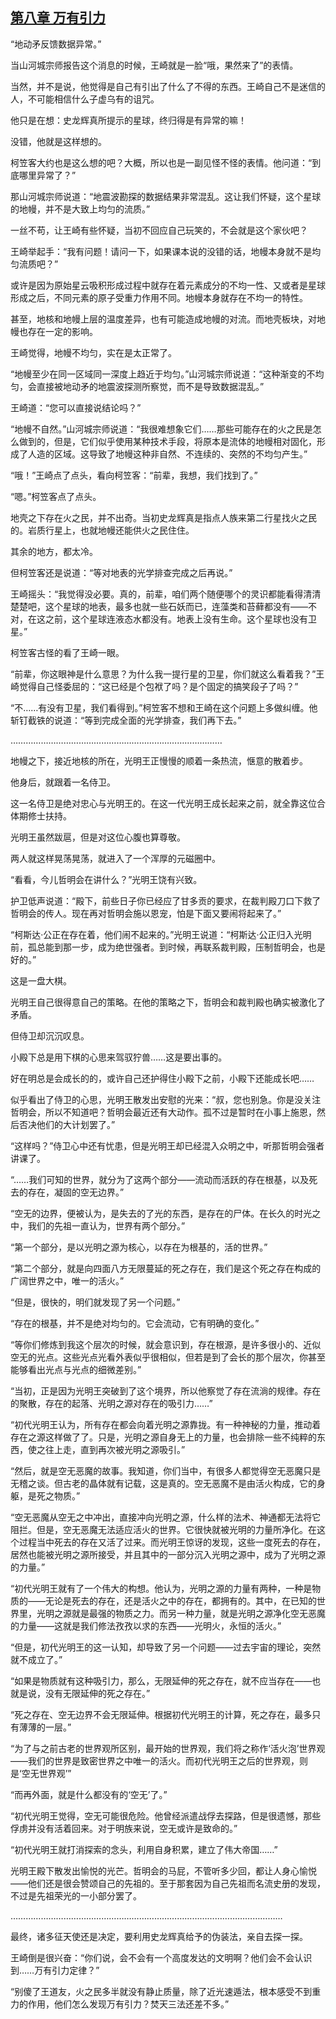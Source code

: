 ## [第八章 万有引力](https://www.xxbiquge.com/11_11207/9238292.html)


  “地动矛反馈数据异常。”

  当山河城宗师报告这个消息的时候，王崎就是一脸“哦，果然来了”的表情。

  当然，并不是说，他觉得是自己有引出了什么了不得的东西。王崎自己不是迷信的人，不可能相信什么子虚乌有的诅咒。

  他只是在想：史龙辉真所提示的星球，终归得是有异常的嘛！

  没错，他就是这样想的。

  柯笠客大约也是这么想的吧？大概，所以也是一副见怪不怪的表情。他问道：“到底哪里异常了？”

  那山河城宗师说道：“地震波勘探的数据结果非常混乱。这让我们怀疑，这个星球的地幔，并不是大致上均匀的流质。”

  一丝不苟，让王崎有些怀疑，当初不回应自己玩笑的，不会就是这个家伙吧？

  王崎举起手：“我有问题！请问一下，如果课本说的没错的话，地幔本身就不是均匀流质吧？”

  或许是因为原始星云吸积形成过程中就存在着元素成分的不均一性、又或者是星球形成之后，不同元素的原子受重力作用不同。地幔本身就存在不均一的特性。

  甚至，地核和地幔上层的温度差异，也有可能造成地幔的对流。而地壳板块，对地幔也存在一定的影响。

  王崎觉得，地幔不均匀，实在是太正常了。

  “地幔至少在同一区域同一深度上趋近于均匀。”山河城宗师说道：“这种渐变的不均匀，会直接被地动矛的地震波探测所察觉，而不是导致数据混乱。”

  王崎道：“您可以直接说结论吗？”

  “地幔不自然。”山河城宗师说道：“我很难想象它们……那些可能存在的火之民是怎么做到的，但是，它们似乎使用某种技术手段，将原本是流体的地幔相对固化，形成了人造的区域。这导致了地幔这种非自然、不连续的、突然的不均匀产生。”

  “哦！”王崎点了点头，看向柯笠客：“前辈，我想，我们找到了。”

  “嗯。”柯笠客点了点头。

  地壳之下存在火之民，并不出奇。当初史龙辉真是指点人族来第二行星找火之民的。岩质行星上，也就地幔还能供火之民住住。

  其余的地方，都太冷。

  但柯笠客还是说道：“等对地表的光学排查完成之后再说。”

  王崎摇头：“我觉得没必要。真的，前辈，咱们两个随便哪个的灵识都能看得清清楚楚吧，这个星球的地表，最多也就一些石妖而已，连藻类和苔藓都没有——不对，在这之前，这个星球连液态水都没有。地表上没有生命。这个星球也没有卫星。”

  柯笠客古怪的看了王崎一眼。

  “前辈，你这眼神是什么意思？为什么我一提行星的卫星，你们就这么看着我？”王崎觉得自己怪委屈的：“这已经是个包袱了吗？是个固定的搞笑段子了吗？”

  “不……有没有卫星，我们看得到。”柯笠客不想和王崎在这个问题上多做纠缠。他斩钉截铁的说道：“等到完成全面的光学排查，我们再下去。”

  …………………………………………………………………………

  地幔之下，接近地核的所在，光明王正慢慢的顺着一条热流，惬意的散着步。

  他身后，就跟着一名侍卫。

  这一名侍卫是绝对忠心与光明王的。在这一代光明王成长起来之前，就全靠这位合体期修士扶持。

  光明王虽然跋扈，但是对这位心腹也算尊敬。

  两人就这样晃荡晃荡，就进入了一个浑厚的元磁圈中。

  “看看，今儿哲明会在讲什么？”光明王饶有兴致。

  护卫低声说道：“殿下，前些日子你已经应了甘多贡的要求，在裁判殿刀口下救了哲明会的传人。现在再对哲明会施以恩宠，怕是下面又要闹将起来了。”

  “柯斯达·公正在存在着，他们闹不起来的。”光明王说道：“柯斯达·公正归入光明前，孤总能到那一步，成为绝世强者。到时候，再联系裁判殿，压制哲明会，也是好的。”

  这是一盘大棋。

  光明王自己很得意自己的策略。在他的策略之下，哲明会和裁判殿也确实被激化了矛盾。

  但侍卫却沉沉叹息。

  小殿下总是用下棋的心思来驾驭狞兽……这是要出事的。

  好在明总是会成长的的，或许自己还护得住小殿下之前，小殿下还能成长吧……

  似乎看出了侍卫的心思，光明王散发出安慰的光来：“叔，您也别急。你是没关注哲明会，所以不知道吧？哲明会最近还有大动作。孤不过是暂时在小事上施恩，然后否决他们的大计划罢了。”

  “这样吗？”侍卫心中还有忧患，但是光明王却已经混入众明之中，听那哲明会强者讲课了。

  “……我们可知的世界，就分为了这两个部分——流动而活跃的存在根基，以及死去的存在，凝固的空无边界。”

  “空无的边界，便被认为，是失去的了光的东西，是存在的尸体。在长久的时光之中，我们的先祖一直认为，世界有两个部分。”

  “第一个部分，是以光明之源为核心，以存在为根基的，活的世界。”

  “第二个部分，就是向四面八方无限蔓延的死之存在，我们是这个死之存在构成的广阔世界之中，唯一的活火。”

  “但是，很快的，明们就发现了另一个问题。”

  “存在的根基，并不是绝对均匀的。它会流动，它有明确的变化。”

  “等你们修炼到我这个层次的时候，就会意识到，存在根源，是许多很小的、近似空无的光点。这些光点光看外表似乎很相似，但若是到了会长的那个层次，你甚至能够看出光点与光点的细微差别。”

  “当初，正是因为光明王突破到了这个境界，所以他察觉了存在流淌的规律。存在的聚散，存在的起落、光明之源对存在的吸引力……”

  “初代光明王认为，所有存在都会向着光明之源靠拢。有一种神秘的力量，推动着存在之源这样做了了。只是，光明之源自身无上的力量，也会排除一些不纯粹的东西，使之往上走，直到再次被光明之源吸引。”

  “然后，就是空无恶魔的故事。我知道，你们当中，有很多人都觉得空无恶魔只是无稽之谈。但古老的晶体就有记载，这是真的。空无恶魔不是由活火构成，它的身躯，是死之物质。”

  “空无恶魔从空无之中冲出，直接冲向光明之源，什么样的法术、神通都无法将它阻拦。但是，空无恶魔无法适应活火的世界。它很快就被光明的力量所净化。在这个过程当中死去的存在又活了过来。而光明王惊讶的发现，这些一度死去的存在，居然也能被光明之源所接受，并且其中的一部分沉入光明之源中，成为了光明之源的力量。”

  “初代光明王就有了一个伟大的构想。他认为，光明之源的力量有两种，一种是物质的——无论是死去的存在，还是活火之中的存在，都拥有的。其中，在已知的世界里，光明之源就是最强的物质之力。而另一种力量，就是光明之源净化空无恶魔的力量——这就是我们修法孜孜以求的东西——光明火，永恒的活火。”

  “但是，初代光明王的这一认知，却导致了另一个问题——过去宇宙的理论，突然就不成立了。”

  “如果是物质就有这种吸引力，那么，无限延伸的死之存在，就不应当存在——也就是说，没有无限延伸的死之存在。”

  “死之存在、空无边界不会无限延伸。根据初代光明王的计算，死之存在，最多只有薄薄的一层。”

  “为了与之前古老的世界观所区别，最开始的世界观，我们将之称作‘活火泡’世界观——我们的世界是致密世界之中唯一的活火。而初代光明王之后的世界观，则是‘空无世界观’”

  “而再外面，就是什么都没有的‘空无’了。”

  “初代光明王觉得，空无可能很危险。他曾经派遣战俘去探路，但是很遗憾，那些俘虏并没有活着回来。对于明族来说，空无或许是致命的。”

  “初代光明王就打消探索的念头，利用自身积累，建立了伟大帝国……”

  光明王殿下散发出愉悦的光芒。哲明会的马屁，不管听多少回，都让人身心愉悦——他们还是很会赞颂自己的先祖的。至于那套因为自己先祖而名流史册的发现，不过是先祖荣光的一小部分罢了。

  ………………………………………………………………………………………………

  最终，诸多征天使还是决定，要利用史龙辉真给予的伪装法，亲自去探一探。

  王崎倒是很兴奋：“你们说，会不会有一个高度发达的文明啊？他们会不会认识到……万有引力定律？”

  “别傻了王道友，火之民多半就没有静止质量，除了近光速遁法，根本感受不到重力的作用，他们怎么发现万有引力？焚天三法还差不多。”
